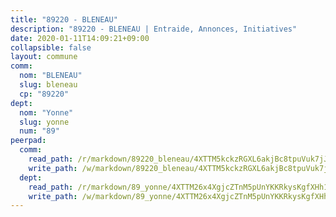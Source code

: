 ```yaml
---
title: "89220 - BLENEAU"
description: "89220 - BLENEAU | Entraide, Annonces, Initiatives"
date: 2020-01-11T14:09:21+09:00
collapsible: false
layout: commune
comm:
  nom: "BLENEAU"
  slug: bleneau
  cp: "89220"
dept:
  nom: "Yonne"
  slug: yonne
  num: "89"
peerpad:
  comm:
    read_path: /r/markdown/89220_bleneau/4XTTM5kckzRGXL6akjBc8tpuVuk7jJ7SrEz6UMknHNyqR1pGk
    write_path: /w/markdown/89220_bleneau/4XTTM5kckzRGXL6akjBc8tpuVuk7jJ7SrEz6UMknHNyqR1pGk-K3TgUcCAjDePeSXtDUfxCjTqJ48mAqTReyjv71Y6k72ruGCb9xjwsth2wB3hmcsD2pi5ihxS2r6ZedQBP8yrmLo8waJ21B3jspkt7jeD2ZwJKTfVk5c6s9sYDU9kqvB5YEPgUEKW
  dept:
    read_path: /r/markdown/89_yonne/4XTTM26x4XgjcZTnM5pUnYKKRkysKgfXHh1wiigoPHqn9LDKB
    write_path: /w/markdown/89_yonne/4XTTM26x4XgjcZTnM5pUnYKKRkysKgfXHh1wiigoPHqn9LDKB-K3TgU4xaMVqzoRnPJNyddApuMoWvJyHL35bzooauYvdhG3MLg3ikjpoueq9BDtqVP4hJBQxpPxix2gohzXyST9tZPnEkyXpDMdHiAFpx7EU6e8WgvFk7NPsBQepM8o13bG9dyqq7
---
```



